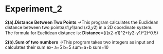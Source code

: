 # Experiment_2
**2(a).Distance Between Two Points**
->This program calculates the Euclidean distance between two points(𝑥1,𝑦1)and (𝑥2,𝑦2) in a 2D coordinate system.
The formula for Euclidean distance is:
  **Distance**=(((x2-x1)^2+(y2-y1)^2)^0.5)
  
**2(b).Sum of two numbers**
->This program takes two integers as input and calculates their sum
ex-
a=5
b=5
sum=a+b
sum=10
